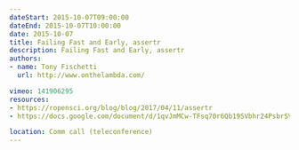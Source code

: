```yaml
---
dateStart: 2015-10-07T09:00:00
dateEnd: 2015-10-07T10:00:00
date: 2015-10-07
title: Failing Fast and Early, assertr
description: Failing Fast and Early, assertr
authors:
- name: Tony Fischetti
  url: http://www.onthelambda.com/

vimeo: 141906295
resources:
- https://ropensci.org/blog/blog/2017/04/11/assertr
- https://docs.google.com/document/d/1qvJmMCw-TFsq70r6Qb19SVbhr24PsbrSV5zHdRLz7Cc/edit?usp=sharing

location: Comm call (teleconference)
---
```

